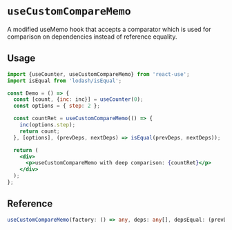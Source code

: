 # `useCustomCompareMemo`

A modified useMemo hook that accepts a comparator which is used for comparison on dependencies instead of reference equality.

## Usage

```jsx
import {useCounter, useCustomCompareMemo} from 'react-use';
import isEqual from 'lodash/isEqual';

const Demo = () => {
  const [count, {inc: inc}] = useCounter(0);
  const options = { step: 2 };

  const countRet = useCustomCompareMemo(() => {
    inc(options.step);
    return count;
  }, [options], (prevDeps, nextDeps) => isEqual(prevDeps, nextDeps));

  return (
    <div>
      <p>useCustomCompareMemo with deep comparison: {countRet}</p>
    </div>
  );
};
```

## Reference

```ts
useCustomCompareMemo(factory: () => any, deps: any[], depsEqual: (prevDeps: any[], nextDeps: any[]) => boolean);
```
